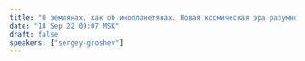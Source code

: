 ```yaml
---
title: "О землянах, как об инопланетянах. Новая космическая эра разумного человечества"
date: "18 Sep 22 09:07 MSK"
draft: false
speakers: ["sergey-groshev"]
---
```


